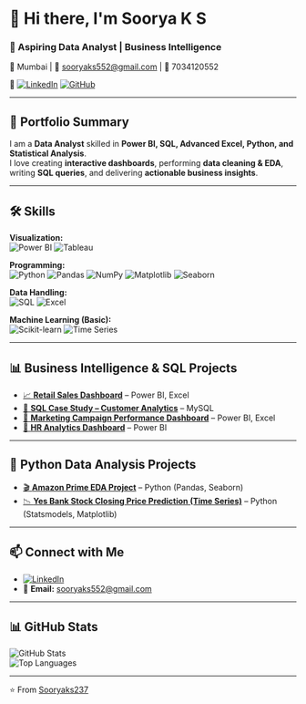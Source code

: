 # 👋 Hi there, I'm Soorya K S  

### 🚀 Aspiring Data Analyst | Business Intelligence  
📍 Mumbai | 📧 sooryaks552@gmail.com | 📱 7034120552  

🔗 [![LinkedIn](https://img.shields.io/badge/LinkedIn-blue?logo=linkedin&logoColor=white)](https://www.linkedin.com/in/soorya-k-s-/) 
[![GitHub](https://img.shields.io/badge/GitHub-000?logo=github&logoColor=white)](https://github.com/Sooryaks237)  

---

## 📂 Portfolio Summary  
I am a **Data Analyst** skilled in **Power BI, SQL, Advanced Excel, Python, and Statistical Analysis**.  
I love creating **interactive dashboards**, performing **data cleaning & EDA**, writing **SQL queries**, and delivering **actionable business insights**.  

---

## 🛠️ Skills  

**Visualization:**  
![Power BI](https://img.shields.io/badge/Power%20BI-F2C811?style=flat&logo=powerbi&logoColor=black) 
![Tableau](https://img.shields.io/badge/Tableau-E97627?style=flat&logo=tableau&logoColor=white)  

**Programming:**  
![Python](https://img.shields.io/badge/Python-3776AB?style=flat&logo=python&logoColor=white) 
![Pandas](https://img.shields.io/badge/Pandas-150458?style=flat&logo=pandas&logoColor=white) 
![NumPy](https://img.shields.io/badge/Numpy-013243?style=flat&logo=numpy&logoColor=white) 
![Matplotlib](https://img.shields.io/badge/Matplotlib-11557c?style=flat) 
![Seaborn](https://img.shields.io/badge/Seaborn-7A7A7A?style=flat)  

**Data Handling:**  
![SQL](https://img.shields.io/badge/SQL-025E8C?style=flat&logo=database&logoColor=white) 
![Excel](https://img.shields.io/badge/Excel-217346?style=flat&logo=microsoft-excel&logoColor=white)  

**Machine Learning (Basic):**  
![Scikit-learn](https://img.shields.io/badge/Scikit--learn-F7931E?style=flat&logo=scikitlearn&logoColor=white) 
![Time Series](https://img.shields.io/badge/Time%20Series-003B57?style=flat)  

---

## 📊 Business Intelligence & SQL Projects  
- [📈 **Retail Sales Dashboard**](https://github.com/Sooryaks237/retail-dashboard) – Power BI, Excel  
- [👥 **SQL Case Study – Customer Analytics**](https://github.com/Sooryaks237/sql-case-study) – MySQL  
- [🎯 **Marketing Campaign Performance Dashboard**](https://github.com/Sooryaks237/marketing-dashboard) – Power BI, Excel  
- [💼 **HR Analytics Dashboard**](https://github.com/Sooryaks237/hr-dashboard) – Power BI  

---

## 🐍 Python Data Analysis Projects  
- [🎬 **Amazon Prime EDA Project**](https://github.com/Sooryaks237/customer-eda) – Python (Pandas, Seaborn)  
- [📉 **Yes Bank Stock Closing Price Prediction (Time Series)**](https://github.com/Sooryaks237/sales-forecasting) – Python (Statsmodels, Matplotlib)  

---

## 📫 Connect with Me  
- [![LinkedIn](https://img.shields.io/badge/LinkedIn-blue?logo=linkedin&logoColor=white)](https://www.linkedin.com/in/soorya-k-s-/)  
- 📧 **Email:** sooryaks552@gmail.com  

---

## 📊 GitHub Stats  
![GitHub Stats](https://github-readme-stats.vercel.app/api?username=Sooryaks237&show_icons=true&theme=tokyonight)  
![Top Languages](https://github-readme-stats.vercel.app/api/top-langs/?username=Sooryaks237&layout=compact&theme=tokyonight)  

---
⭐️ From [Sooryaks237](https://github.com/Sooryaks237)


<!--
**Sooryaks237/Sooryaks237** is a ✨ _special_ ✨ repository because its `README.md` (this file) appears on your GitHub profile.

Here are some ideas to get you started:

- 🔭 I’m currently working on ...
- 👯 I’m looking to collaborate on ...
- 🤔 I’m looking for help with ...
- 📫 How to reach me: 
- [Portfolio Website](https://yourusername.github.io) *(optional, later)*
-->
